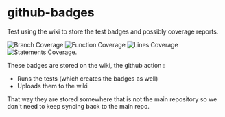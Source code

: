 # github-badges
Test using the wiki to store the test badges and possibly coverage reports.

![Branch Coverage](https://raw.githubusercontent.com/wiki/chris-heathwood-uoy/github-badges/badge-branches.svg) ![Function Coverage](https://raw.githubusercontent.com/wiki/chris-heathwood-uoy/github-badges/badge-functions.svg) ![Lines Coverage](https://raw.githubusercontent.com/wiki/chris-heathwood-uoy/github-badges/badge-lines.svg) ![Statements Coverage](https://raw.githubusercontent.com/wiki/chris-heathwood-uoy/github-badges/badge-statements.svg).

These badges are stored on the wiki, the github action :

* Runs the tests (which creates the badges as well)
* Uploads them to the wiki

That way they are stored somewhere that is not the main repository so we don't need to keep syncing back to the main repo.
